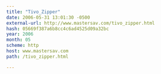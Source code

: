 ```yaml
---
title: "Tivo_Zipper"
date: 2006-05-31 13:01:30 -0500
external-url: http://www.mastersav.com/tivo_zipper.html
hash: 05669f387a6b8cc4c6ad4525d09a32bc
year: 2006
month: 05
scheme: http
host: www.mastersav.com
path: /tivo_zipper.html

---
```



